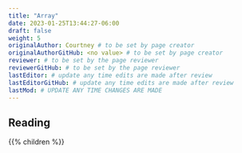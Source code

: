 ```yaml
---
title: "Array"
date: 2023-01-25T13:44:27-06:00
draft: false
weight: 5
originalAuthor: Courtney # to be set by page creator
originalAuthorGitHub: <no value> # to be set by page creator
reviewer: # to be set by the page reviewer
reviewerGitHub: # to be set by the page reviewer
lastEditor: # update any time edits are made after review
lastEditorGitHub: # update any time edits are made after review
lastMod: # UPDATE ANY TIME CHANGES ARE MADE
---
```


## Reading

{{% children %}}